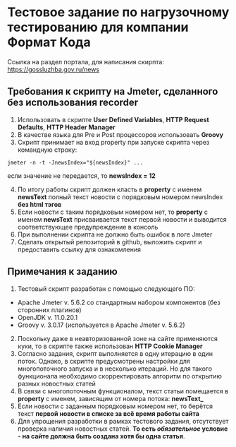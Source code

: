 # Тестовое задание по нагрузочному тестированию для компании Формат Кода

Ссылка на раздел портала, для написания скирпта: https://gossluzhba.gov.ru/news

## Требования к скрипту на Jmeter, сделанного без использования recorder

1. Использовать в скрипте **User Defined Variables**, **HTTP Request Defaults**, **HTTP Header Manager**
2. В качестве языка для Pre и Post процессоров использовать **Groovy**
3. Скрипт принимает на вход property при запуске скрипта через командную строку:

  `jmeter -n -t -JnewsIndex="${newsIndex}" ...`

  если значение не передается, то **newsIndex = 12**

4. По итогу работы скрипт должен класть в **property** с именем **newsText** полный текст новости с порядковым номером newsIndex **без html тэгов**
5. Если новости с таким порядковым номером нет, то **property** с именем **newsText** присваивается текст первой новости и выводится соответствующее предупреждение в консоль
6. При выполнении скрипта не должно быть ошибок в логе Jmeter
7. Сделать открытый репозиторий в github, выложить скрипт и предоставить ссылку для ознакомления

## Примечания к заданию

1. Тестовый скрипт разработан с помощью следующего ПО:
  - Apache Jmeter v. 5.6.2 со стандартным набором компонентов (без сторонних плагинов)
  - OpenJDK v. 11.0.20.1
  - Groovy v. 3.0.17 (используется в Apache Jmeter v. 5.6.2)

2. Поскольку даже в неавторизованной зоне на сайте применяются куки, то в скрипте также использован **HTTP Cookie Manager**
3. Согласно задания, скрипт выполняется в одну итерацию в один поток. Однако, в скрипте предусмотрены настройки для многопоточного запуска и в несколько итераций. Но для такого функционала необходимо скорректировать алгоритм по открытию разных новостных статей
4. В связи с многопоточным функционалом, текст статьи помещается в **property** с именем, зависящим от номера потока: **newsText_<ThreadNumber>**
5. Если новости с заданным порядковым номером нет, то берётся текст **первой новости в списке за всё время работы сайта**
6. Для упрощения разработки в рамках тестового задания, отсутствует проверка наличия новостных статей. **То есть _обязательное_ условие - на сайте должна быть создана хотя бы одна статья**.
